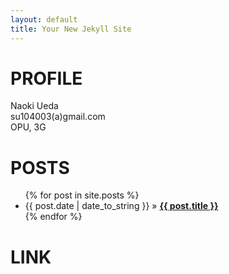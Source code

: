 ```yaml
---
layout: default
title: Your New Jekyll Site
---
```


<div id="home">
  <h1>PROFILE</h1>
  <p>
    Naoki Ueda<br />
    su104003(a)gmail.com<br />
    OPU, 3G<br />
    </p>
  <h1>POSTS</h1>
  <ul class="posts">
    {% for post in site.posts %}
	  <li>
      <span>{{ post.date | date_to_string }}</span> &raquo;
      <a href="{{ post.url }}" target="content"><strong>{{ post.title }}</strong></a>
      </li>
    {% endfor %}
  </ul>
  <h1>LINK</h1>
  <!--<a class="twitter-timeline" width="100px" href="https://twitter.com/su104003" data-widget-id="407771890686492672">@su104003</a>-->
  <!--<script>!function(d,s,id){var js,fjs=d.getElementsByTagName(s)[0],p=/^http:/.test(d.location)?'http':'https';if(!d.getElementById(id)){js=d.createElement(s);js.id=id;js.src=p+"://platform.twitter.com/widgets.js";fjs.parentNode.insertBefore(js,fjs);}}(document,"script","twitter-wjs");</script>-->
</div>
